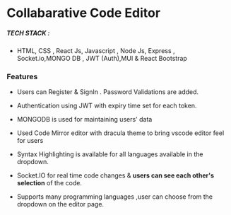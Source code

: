 # Collabarative Code Editor

##### TECH STACK :

- HTML, CSS , React Js, Javascript , Node Js, Express , Socket.io,MONGO DB , JWT (Auth),MUI & React Bootstrap

### Features

- Users can Register & SignIn . Password Validations are added.

- Authentication using JWT with expiry time set for each token.

- MONGODB is used for maintaining users' data

- Used Code Mirror editor with dracula theme to bring vscode editor feel for users

- Syntax Highlighting is available for all languages available in the dropdown.

- Socket.IO for real time code changes & **users can see each other's selection** of the code.

- Supports many programming languages ,user can choose from the dropdown on the editor page.
